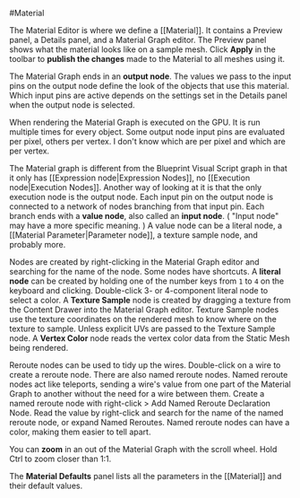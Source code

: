 #Material 

The Material Editor is where we define a [[Material]].
It contains a Preview panel, a Details panel, and a Material Graph editor.
The Preview panel shows what the material looks like on a sample mesh.
Click **Apply** in the toolbar to **publish the changes** made to the Material to all meshes using it.

The Material Graph ends in an **output node**.
The values we pass to the input pins on the output node define the look of the objects that use this material.
Which input pins are active depends on the settings set in the Details panel when the output node is selected.

When rendering the Material Graph is executed on the GPU.
It is run multiple times for every object.
Some output node input pins are evaluated per pixel, others per vertex.
I don't know which are per pixel and which are per vertex.

The Material graph is different from the Blueprint Visual Script graph in that it only has [[Expression node|Expression Nodes]], no [[Execution node|Execution Nodes]].
Another way of looking at it is that the only execution node is the output node.
Each input pin on the output node is connected to a network of nodes branching from that input pin.
Each branch ends with a **value node**, also called an **input node**.
(
"Input node" may have a more specific meaning.
)
A value node can be a literal node, a [[Material Parameter|Parameter node]], a texture sample node, and probably more.

Nodes are created by right-clicking in the Material Graph editor and searching for the name of the node.
Some nodes have shortcuts.
A **literal node** can be created by holding one of the number keys from `1` to `4` on the keyboard and clicking.
Double-click 3- or 4-component literal node to select a color.
A **Texture Sample** node is created by dragging a texture from the Content Drawer into the Material Graph editor.
Texture Sample nodes use the texture coordinates on the rendered mesh to know where on the texture to sample.
Unless explicit UVs are passed to the Texture Sample node.
A **Vertex Color** node reads the vertex color data from the Static Mesh being rendered.

Reroute nodes can be used to tidy up the wires.
Double-click on a wire to create a reroute node.
There are also named reroute nodes.
Named reroute nodes act like teleports, sending a wire's value from one part of the Material Graph to another without the need for a wire between them.
Create a named reroute node with right-click > Add Named Reroute Declaration Node.
Read the value by right-click and search for the name of the named reroute node, or expand Named Reroutes.
Named reroute nodes can have a color, making them easier to tell apart.

You can **zoom** in an out of the Material Graph with the scroll wheel.
Hold Ctrl to zoom closer than 1:1.

The **Material Defaults** panel lists all the parameters in the [[Material]] and their default values.
